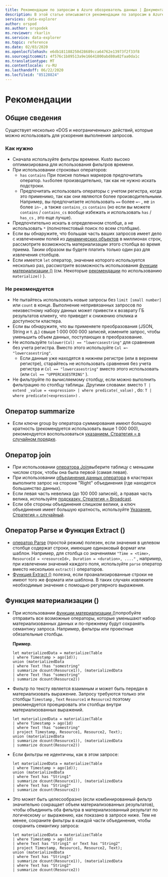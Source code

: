 ```yaml
---
title: Рекомендации по запросам в Azure обозреватель данных | Документация Майкрософт
description: В этой статье описываются рекомендации по запросам в Azure обозреватель данных.
services: data-explorer
author: orspod
ms.author: orspodek
ms.reviewer: rkarlin
ms.service: data-explorer
ms.topic: reference
ms.date: 02/03/2020
ms.openlocfilehash: e6db181188250d28689cca64762e13973f2f33f8
ms.sourcegitcommit: 4f576c1b89513a9e16641800abd80a02faa0da1c
ms.translationtype: MT
ms.contentlocale: ru-RU
ms.lasthandoff: 06/22/2020
ms.locfileid: "85128824"
---
```

# <a name="best-practices"></a>Рекомендации 

## <a name="general"></a>Общие сведения

Существует несколько «DOS и неограниченных» действий, которые можно использовать для ускорения выполнения запросов.

### <a name="do"></a>Как нужно

*   Сначала используйте фильтры времени. Kusto высоко оптимизирована для использования фильтров времени.
*   При использовании строковых операторов:
    *   `has` `contains` При поиске полных маркеров предпочитать оператор. `has`более производительно, так как не нужно искать подстроки.
    *   Предпочитать использовать операторы с учетом регистра, когда это применимо, так как они являются более производительными. Например, вы предпочитаете использовать `==` более `=~` , не `in` более `in~` , а также `contains_cs` `contains` (но если вы можете `contains` / `contains_cs` вообще избежать и использовать `has` / `has_cs` , это еще лучше).
*   Предпочтительно искать в определенном столбце, а не использовать `*` (полнотекстовый поиск по всем столбцам).
*   Если вы обнаружите, что большая часть ваших запросов имеет дело с извлечением полей из [динамических объектов](./scalar-data-types/dynamic.md) в миллионах строк, рассмотрите возможность материализации этого столбца во время приема. Таким образом вы будете платить только один раз для извлечения столбцов.  
*   Если имеется `let` оператор, значение которого используется несколько раз, рассмотрите возможность использования [функции материализации ()](./materializefunction.md) (см. Некоторые [рекомендации](#materialize-function) по использованию `materialize()` ).

### <a name="dont"></a>Не рекомендуется

*   Не пытайтесь использовать новые запросы без `limit [small number]` или `count` в конце.
    Выполнение непривязанных запросов по неизвестному набору данных может привести к возврату ГБ результатов клиенту, что приведет к снижению отклика и доступности кластера.
*   Если вы обнаружите, что вы применяете преобразования (JSON, String и т. д.) свыше 1 000 000 000 записей, измените запрос, чтобы уменьшить объем данных, поступающих в преобразование.
*   Не используйте `tolower(Col) == "lowercasestring"` для сравнения без учета регистра. Вместо этого используйте `Col =~ "lowercasestring"`.
    *   Если данные уже находятся в нижнем регистре (или в верхнем регистре), старайтесь не использовать сравнения без учета регистра и `Col == "lowercasestring"` вместо этого использовать (или `Col == "UPPERCASESTRING"` ).
*   Не фильтруйте по вычисляемому столбцу, если можно выполнить фильтрацию по столбцу таблицы. Другими словами: вместо `T | extend _value = <expression> | where predicate(_value)` , do: `T | where predicate(<expression>)` .

## <a name="summarize-operator"></a>Оператор summarize

*   Если ключи group by оператора суммирования имеют большую кратность (рекомендуется использовать выше 1 000 000), рекомендуется воспользоваться [указанием. Стратегия = в случайном порядке](./shufflequery.md).

## <a name="join-operator"></a>Оператор join

*   При использовании [оператора Join](./joinoperator.md)выберите таблицу с меньшим числом строк, чтобы она была первой (самая левая). 
*   При использовании [объединения данных оператора](./joinoperator.md) в кластерах выполните запрос на стороне "Right" объединения (где находятся большинство данных).
*   Если левая часть невелика (до 100 000 записей), а правая часть велика, используйте [подсказку. Стратегия = Broadcast](./broadcastjoin.md).
*   Если обе стороны объединения слишком велики, а ключ объединения имеет большую кратность, используйте [Указание. Стратегия = случайный](./shufflequery.md).
    
## <a name="parse-operator-and-extract-function"></a>Оператор Parse и Функция Extract ()

*   [оператор Parse](./parseoperator.md) (простой режим) полезен, если значения в целевом столбце содержат строки, имеющие одинаковый формат или шаблон.
Например, для столбца со значениями `"Time = <time>, ResourceId = <resourceId>, Duration = <duration>, ...."` , например, при извлечении значений каждого поля, используйте `parse` оператор вместо нескольких `extract()` операторов.
*   [Функция Extract ()](./extractfunction.md) полезна, если проанализированные строки не имеют того же формата или шаблона.
В таких случаях извлеките необходимые значения с помощью регулярного выражения.

## <a name="materialize-function"></a>Функция материализации ()

*   При использовании [функции материализации ()](./materializefunction.md)попробуйте отправить все возможные операторы, которые уменьшают набор материализованных данных и по-прежнему будут сохранять семантику запроса. Например, фильтры или проектные обязательные столбцы.
    
    **Пример**.

    ```kusto
    let materializedData = materialize(Table
    | where Timestamp > ago(1d));
    union (materializedData
    | where Text !has "somestring"
    | summarize dcount(Resource1)), (materializedData
    | where Text !has "somestring"
    | summarize dcount(Resource2))
    ```

* Фильтр по тексту является взаимным и может быть передан в материализовать выражение.
    Запросу требуются только эти столбцы `Timestamp` , `Text` `Resource1` и `Resource2` поэтому рекомендуется проецировать эти столбцы внутри материализованных выражений.
    
    ```kusto
    let materializedData = materialize(Table
    | where Timestamp > ago(1d)
    | where Text !has "somestring"
    | project Timestamp, Resource1, Resource2, Text);
    union (materializedData
    | summarize dcount(Resource1)), (materializedData
    | summarize dcount(Resource2))
    ```
    
*   Если фильтры не идентичны, как в этом запросе:  

    ```kusto
    let materializedData = materialize(Table
    | where Timestamp > ago(1d));
    union (materializedData
    | where Text has "String1"
    | summarize dcount(Resource1)), (materializedData
    | where Text has "String2"
    | summarize dcount(Resource2))
    ```

*   Это может быть целесообразно (если комбинированный фильтр значительно сокращает объем материализованных результатов), чтобы объединить оба фильтра в материализованный результат по логическому `or` выражению, как показано в запросе ниже. Тем не менее, сохраните фильтры в каждой части объединения, чтобы сохранить семантику запроса:
     
    ```kusto
    let materializedData = materialize(Table
    | where Timestamp > ago(1d)
    | where Text has "String1" or Text has "String2"
    | project Timestamp, Resource1, Resource2, Text);
    union (materializedData
    | where Text has "String1"
    | summarize dcount(Resource1)), (materializedData
    | where Text has "String2"
    | summarize dcount(Resource2))
    ```
    